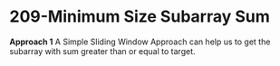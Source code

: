 # 209-Minimum Size Subarray Sum

**Approach 1**
A Simple Sliding Window Approach can help us to get the subarray with sum greater than or equal to target.